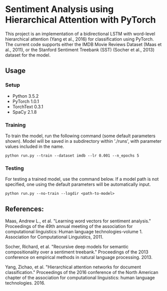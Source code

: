 # Sentiment Analysis using Hierarchical Attention with PyTorch
This project is an implementation of a bidirectional LSTM with word-level hierarchical attention (Yang et al., 2016) for classification using PyTorch.
The current code supports either the IMDB Movie Reviews Dataset (Maas et al., 2011), or the Stanford Sentiment Treebank (SST) (Socher et al., 2013) dataset for the model.

## Usage
### Setup
- Python 3.5.2
- PyTorch 1.0.1
- TorchText 0.3.1
- SpaCy 2.1.8

### Training
To train the model, run the following command (some default parameters shown). Model will be saved in a subdirectory within './runs', with parameter values included in the name.

`python run.py --train --dataset imdb --lr 0.001 --n_epochs 5`

### Testing
For testing a trained model, use the command below. If a model path is not specified, one using the default parameters will be automatically input.

`python run.py --no-train --logdir <path-to-model>`

## References:
Maas, Andrew L., et al. "Learning word vectors for sentiment analysis." Proceedings of the 49th annual meeting of the association for computational linguistics: Human language technologies-volume 1. Association for Computational Linguistics, 2011.

Socher, Richard, et al. "Recursive deep models for semantic compositionality over a sentiment treebank." Proceedings of the 2013 conference on empirical methods in natural language processing. 2013.

Yang, Zichao, et al. "Hierarchical attention networks for document classification." Proceedings of the 2016 conference of the North American chapter of the association for computational linguistics: human language technologies. 2016.

